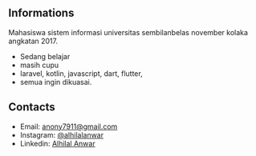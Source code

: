 ## Informations
Mahasiswa sistem informasi universitas sembilanbelas november kolaka angkatan 2017.
- Sedang belajar
- masih cupu
- laravel, kotlin, javascript, dart, flutter, 
- semua ingin dikuasai.

## Contacts
- Email: anony7911@gmail.com
- Instagram: [@alhilalanwar](https://www.instagram.com/alhilalanwar/)
- Linkedin: [Alhilal Anwar](https://linkedin.com/in/alhilal-anwar-ba9396172)
